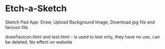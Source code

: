 # Etch-a-Sketch
Sketch Pad App: Draw, Upload Background Image, Download jpg file and favicon file.

drawFavicon.html and test.html - is used to test only, they have no use, can be deleted. No effect on website
